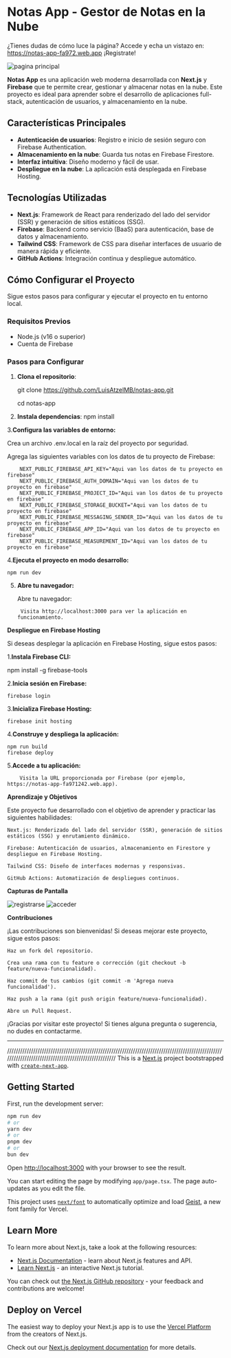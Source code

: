 # Notas App - Gestor de Notas en la Nube
¿Tienes dudas de cómo luce la página?
Accede y echa un vistazo en: https://notas-app-fa972.web.app
¡Registrate!

![pagina principal](https://github.com/user-attachments/assets/df269e6c-3a2d-4bbf-82ef-fc54173003bb)


**Notas App** es una aplicación web moderna desarrollada con **Next.js** y **Firebase** que te permite crear, gestionar y almacenar notas en la nube. Este proyecto es ideal para aprender sobre el desarrollo de aplicaciones full-stack, autenticación de usuarios, y almacenamiento en la nube.

## Características Principales

- **Autenticación de usuarios**: Registro e inicio de sesión seguro con Firebase Authentication.
- **Almacenamiento en la nube**: Guarda tus notas en Firebase Firestore.
- **Interfaz intuitiva**: Diseño moderno y fácil de usar.
- **Despliegue en la nube**: La aplicación está desplegada en Firebase Hosting.

## Tecnologías Utilizadas

- **Next.js**: Framework de React para renderizado del lado del servidor (SSR) y generación de sitios estáticos (SSG).
- **Firebase**: Backend como servicio (BaaS) para autenticación, base de datos y almacenamiento.
- **Tailwind CSS**: Framework de CSS para diseñar interfaces de usuario de manera rápida y eficiente.
- **GitHub Actions**: Integración continua y despliegue automático.

## Cómo Configurar el Proyecto

Sigue estos pasos para configurar y ejecutar el proyecto en tu entorno local.

### Requisitos Previos

- Node.js (v16 o superior)
- Cuenta de Firebase

### Pasos para Configurar

1. **Clona el repositorio**:

   git clone https://github.com/LuisAtzelMB/notas-app.git

   cd notas-app
 
    
3. **Instala dependencias**:
    npm install

3.**Configura las variables de entorno:**

   Crea un archivo .env.local en la raíz del proyecto por seguridad.

   Agrega las siguientes variables con los datos de tu proyecto de Firebase:
       

        NEXT_PUBLIC_FIREBASE_API_KEY="Aqui van los datos de tu proyecto en firebase"
        NEXT_PUBLIC_FIREBASE_AUTH_DOMAIN="Aqui van los datos de tu proyecto en firebase"
        NEXT_PUBLIC_FIREBASE_PROJECT_ID="Aqui van los datos de tu proyecto en firebase"
        NEXT_PUBLIC_FIREBASE_STORAGE_BUCKET="Aqui van los datos de tu proyecto en firebase"
        NEXT_PUBLIC_FIREBASE_MESSAGING_SENDER_ID="Aqui van los datos de tu proyecto en firebase"
        NEXT_PUBLIC_FIREBASE_APP_ID="Aqui van los datos de tu proyecto en firebase"
        NEXT_PUBLIC_FIREBASE_MEASUREMENT_ID="Aqui van los datos de tu proyecto en firebase"


4.**Ejecuta el proyecto en modo desarrollo:**
    
    npm run dev
    
5. **Abre tu navegador:**

   Abre tu navegador:

        Visita http://localhost:3000 para ver la aplicación en funcionamiento.

**Despliegue en Firebase Hosting**

Si deseas desplegar la aplicación en Firebase Hosting, sigue estos pasos:

1.**Instala Firebase CLI:**
   
   npm install -g firebase-tools

2.**Inicia sesión en Firebase:**
    

    firebase login

3.**Inicializa Firebase Hosting:**
    

    firebase init hosting

4.**Construye y despliega la aplicación:**
    

    npm run build
    firebase deploy

5.**Accede a tu aplicación:**

        Visita la URL proporcionada por Firebase (por ejemplo, https://notas-app-fa971242.web.app).

**Aprendizaje y Objetivos**

Este proyecto fue desarrollado con el objetivo de aprender y practicar las siguientes habilidades:

    Next.js: Renderizado del lado del servidor (SSR), generación de sitios estáticos (SSG) y enrutamiento dinámico.

    Firebase: Autenticación de usuarios, almacenamiento en Firestore y despliegue en Firebase Hosting.

    Tailwind CSS: Diseño de interfaces modernas y responsivas.

    GitHub Actions: Automatización de despliegues continuos.

**Capturas de Pantalla**

![registrarse](https://github.com/user-attachments/assets/f02cf4e4-79fa-4f29-9779-3857cd12b8be)
![acceder](https://github.com/user-attachments/assets/be798079-798d-4556-912a-39cc5417b489)


**Contribuciones**

¡Las contribuciones son bienvenidas! Si deseas mejorar este proyecto, sigue estos pasos:

    Haz un fork del repositorio.

    Crea una rama con tu feature o corrección (git checkout -b feature/nueva-funcionalidad).

    Haz commit de tus cambios (git commit -m 'Agrega nueva funcionalidad').

    Haz push a la rama (git push origin feature/nueva-funcionalidad).

    Abre un Pull Request.


¡Gracias por visitar este proyecto! Si tienes alguna pregunta o sugerencia, no dudes en contactarme.


---

/////////////////////////////////////////////////////////////////////////////////////////////////////////////////////////////////////////////////////
This is a [Next.js](https://nextjs.org) project bootstrapped with [`create-next-app`](https://nextjs.org/docs/app/api-reference/cli/create-next-app).

## Getting Started

First, run the development server:

```bash
npm run dev
# or
yarn dev
# or
pnpm dev
# or
bun dev
```

Open [http://localhost:3000](http://localhost:3000) with your browser to see the result.

You can start editing the page by modifying `app/page.tsx`. The page auto-updates as you edit the file.

This project uses [`next/font`](https://nextjs.org/docs/app/building-your-application/optimizing/fonts) to automatically optimize and load [Geist](https://vercel.com/font), a new font family for Vercel.

## Learn More

To learn more about Next.js, take a look at the following resources:

- [Next.js Documentation](https://nextjs.org/docs) - learn about Next.js features and API.
- [Learn Next.js](https://nextjs.org/learn) - an interactive Next.js tutorial.

You can check out [the Next.js GitHub repository](https://github.com/vercel/next.js) - your feedback and contributions are welcome!

## Deploy on Vercel

The easiest way to deploy your Next.js app is to use the [Vercel Platform](https://vercel.com/new?utm_medium=default-template&filter=next.js&utm_source=create-next-app&utm_campaign=create-next-app-readme) from the creators of Next.js.

Check out our [Next.js deployment documentation](https://nextjs.org/docs/app/building-your-application/deploying) for more details.
